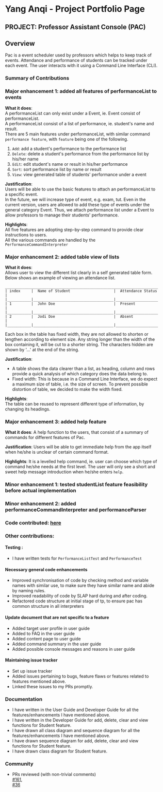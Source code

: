 # Yang Anqi - Project Portfolio Page
## PROJECT: Professor Assistant Console (PAC) 

## Overview
Pac is a event scheduler used by professors which helps to keep track of events. 
Attendance and performance of students can be tracked under each event. 
The user interacts with it using a Command Line Interface (CLI).

### Summary of Contributions
### Major enhancement 1: added all features of performanceList to events
**What it does**:  
A performanceList can only exist under a Event, ie. Event consist of performanceList.  
A performanceList consist of a list of performance, ie. student's name and result.  
There are 5 main features under performanceList, with similar command `performance feature`, 
with `feature` being one of the following.  
 1. `Add`: add a student's performance to the performance list
 1. `Delete`: delete a student's performance from the performance list by his/her name
 1. `Edit`: edit student's name or result in his/her performance
 1. `Sort`: sort performance list by name or result
 1. `View`: view generated table of students' performance under a event  
 
**Justification**:  
Users will be able to use the basic features to attach an performanceList to a specific event.  
In the future, we will increase type of event, e.g. exam, tut. Even in the current version, 
users are allowed to add these type of events under the general category Event. Thus, we 
attach performance list under a Event to allow professors to manage their students' performance.
    
**Highlights**:  
All five features are adopting step-by-step command to provide clear instructions to users.  
All the various commands are handled by the `PerformanceCommandInterpreter`  

### Major enhancement 2: added table view of lists
**What it does**:  
Allows user to view the different list clearly in a self generated table form.
Below shows an example of viewing an attendance list.  
    
    _________________________________________________________________________________________________
    | index     |  Name of Student                    |  Attendance Status                          |
    |___________|_____________________________________|_____________________________________________|
    | 1         |  John Doe                           |  Present                                    |
    |___________|_____________________________________|_____________________________________________|
    | 2         |  Jodi Doe                           |  Absent                                     |
    |___________|_____________________________________|_____________________________________________|
     
Each box in the table has fixed width, they are not allowed to shorten or lengthen according
to element size. Any string longer than the width of the box containing it, will be cut
to a shorter string. The characters hidden are shown by '...' at the end of the string.  

**Justification**:  
- A table shows the data clearer than a list, as heading, column and rows provide a 
quick analysis of which category does the data belong to.   
- Fixed width: This is because in a Command Line Interface, we do expect a maximum size
of table, i.e. the size of screen. To prevent possible distortion of table, we decided to
make the width fixed.  

**Highlights**:  
The table can be reused to represent different type of information, by changing its headings. 

### Major enhancement 3: added help feature
**What it does**: 
A help function to the users, that consist of a summary of commands for different features
of Pac. 

**Justification**: 
Users will be able to get immediate help from the app itself when he/she is unclear of 
certain command format.  

**Highlights**: 
It is a levelled help command, ie. user can choose which type of command he/she needs at
the first level. The user will only see a short and sweet help message introduction 
when he/she enters `help`.  

### Minor enhancement 1: tested studentList feature feasibility before actual implementation
### Minor enhancement 2: added performanceCommandInterpreter and performanceParser
### Code contributed: [here](https://nus-cs2113-ay1920s2.github.io/tp-dashboard/#=undefined&search=anqi-nus)

### Other contributions:
#### Testing :
- I have written tests for `PerformanceListTest` and `PerformanceTest`

#### Necessary general code enhancements
- Improved synchronisation of code by checking method and variable
 names with similar use, to make sure they have similar name and
 abide by naming rules. 
- Improved readability of code by SLAP hard during and after coding.
- Refactored code structure at initial stage of tp, to ensure
 pac has common structure in all interpreters

#### Update document that are not specific to a feature 
- Added target user profile in user guide
- Added to FAQ in the user guide
- Added content page to user guide
- Added command summary in the user guide
- Added possible console messages and reasons in user guide 

#### Maintaining issue tracker
- Set up issue tracker
- Added issues pertaining to bugs, feature flaws or features related to features mentioned above. 
- Linked these issues to my PRs promptly. 

### Documentation
- I have written in the User Guide and Developer Guide for all the features/enhancements I have mentioned above.  
- I have written in the Developer Guide for add, delete, clear and view functions for Student feature.  
- I have drawn all class diagram and sequence diagram for all the features/enhancements I have mentioned above.  
- I have drawn sequence diagram for add, delete, clear and view functions for Student feature.  
- I have drawn class diagram for Student feature.  

### Community
- PRs reviewed (with non-trivial comments)  
[#161](https://github.com/AY1920S2-CS2113T-T12-4/tp/pull/161),  
[#36](https://github.com/AY1920S2-CS2113T-T12-4/tp/pull/36)